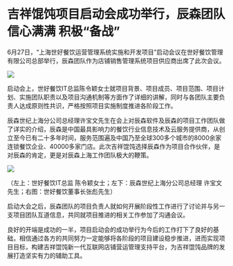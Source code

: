 # 吉祥馄饨项目启动会成功举行，辰森团队信心满满  积极“备战”

6月27日，“上海世好餐饮运营管理系统实施和开发项目”启动会议在世好餐饮管理有限公司总部举行，辰森团队作为店铺销售管理系统项目供应商出席了此次会议。

![](http://www.choicesoft.com.cn/UploadFile/201671135917171.jpg)

启动会上，世好餐饮IT总监陈令颖女士就项目背景、项目成员、项目范围、项目计划、实施团队职责以及项目沟通机制等方面作了详细的讲解，同时与各团队主要负责人达成原则性共识，严格按照项目实施制度推进各阶段工作。

辰森世纪上海分公司总经理许宝文先生在会上对辰森软件及辰森的项目工作团队做了详实的介绍，辰森是中国最具影响力的餐饮行业信息技术及云服务提供商，从创立至今已有二十多年时间，服务范围遍及中国乃至全球300多个城市的8000余家连锁餐饮企业、40000多家门店。此次吉祥馄饨选择辰森作为项目合作伙伴，是对辰森的肯定，更是对辰森上海工作团队极大的鞭策。
    
 ![](http://www.choicesoft.com.cn/UploadFile/20167114010221.jpg)
 
（左上：世好餐饮IT总监 陈令颖女士；左下：辰森世纪上海分公司总经理 许宝文先生；右图：世好餐饮董事长张彪先生）
 
 启动大会之后，辰森团队的项目负责人就如何开展阶段性工作进行了讨论并与另一支项目团队互道信息，共同就项目推进的相关工作参加了沟通会议。
 
良好的开端是成功的一半，项目启动会的成功举行为今后的工作打下了良好的基础，相信通过各方的共同努力一定能够将各阶段的项目建设稳步推进，进而实现项目目标，构建吉祥馄饨新一代互联网店铺营运管理支持平台，为吉祥馄饨品牌的发展打造坚实有力的辅助工具。